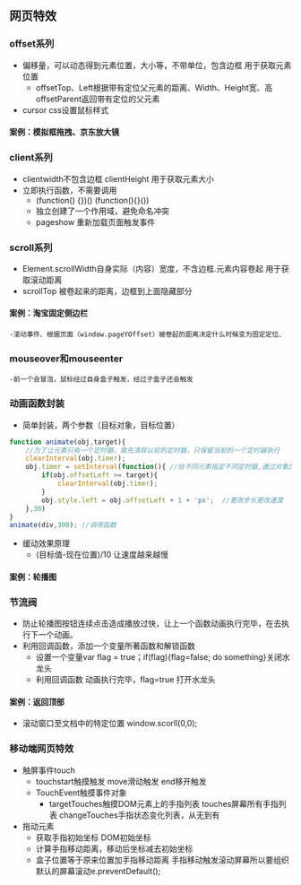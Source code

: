 ## 网页特效
### offset系列
- 偏移量，可以动态得到元素位置，大小等，不带单位，包含边框   用于获取元素位置
    - offsetTop、Left根据带有定位父元素的距离、Width、Height宽、高  offsetParent返回带有定位的父元素
- cursor css设置鼠标样式
#### 案例：模拟框拖拽、京东放大镜
### client系列
- clientwidth不包含边框  clientHeight   用于获取元素大小
- 立即执行函数，不需要调用
    - (function() {})()   (function(){}())
    - 独立创建了一个作用域，避免命名冲突
    - pageshow 重新加载页面触发事件
### scroll系列
- Element.scrollWidth自身实际（内容）宽度，不含边框.元素内容卷起    用于获取滚动距离
- scrollTop 被卷起来的距离，边框到上面隐藏部分
#### 案例：淘宝固定侧边栏
    -滚动事件、根据页面（window.pageYOffset）被卷起的距离决定什么时候变为固定定位、
### mouseover和mouseenter
    -前一个会冒泡，鼠标经过自身盒子触发，经过子盒子还会触发
### 动画函数封装
- 简单封装，两个参数（目标对象，目标位置） 
```js
function animate(obj,target){
    //为了让元素只有一个定时器，需先清除以前的定时器，只保留当前的一个定时器执行
    clearInterval(obj.timer);
    obj.timer = setInterval(function(){ //给不同元素指定不同定时器,通过对象加属性
        if(obj.offsetLeft >= target){
            clearInterval(obj.timer);
        }
        obj.style.left = obj.offsetLeft + 1 + 'px';  //更改步长更改速度
    },30)
}
animate(div,300); //调用函数
```
- 缓动效果原理
    - (目标值-现在位置)/10   让速度越来越慢

#### 案例：轮播图
### 节流阀
- 防止轮播图按钮连续点击造成播放过快，让上一个函数动画执行完毕，在去执行下一个动画。
- 利用回调函数，添加一个变量所著函数和解锁函数
    - 设置一个变量var flag = true；if(flag){flag=false; do something}关闭水龙头
    - 利用回调函数 动画执行完毕，flag=true 打开水龙头
#### 案例：返回顶部
- 滚动窗口至文档中的特定位置  window.scorll(0,0);
### 移动端网页特效
- 触屏事件touch
    - touchstart触摸触发  move滑动触发  end移开触发
    - TouchEvent触摸事件对象
        - targetTouches触摸DOM元素上的手指列表   touches屏幕所有手指列表   changeTouches手指状态变化列表，从无到有
- 拖动元素 
    - 获取手指初始坐标  DOM初始坐标
    - 计算手指移动距离，移动后坐标减去初始坐标
    - 盒子位置等于原来位置加手指移动距离  手指移动触发滚动屏幕所以要组织默认的屏幕滚动e.preventDefault();